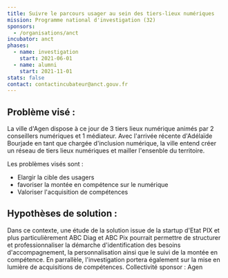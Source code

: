 ```yaml
---
title: Suivre le parcours usager au sein des tiers-lieux numériques
mission: Programme national d'investigation (32)
sponsors:
  - /organisations/anct
incubator: anct
phases:
  - name: investigation
    start: 2021-06-01
  - name: alumni
    start: 2021-11-01
stats: false
contact: contactincubateur@anct.gouv.fr
---
```

Problème visé :
---------------

La ville d'Agen dispose à ce jour de 3 tiers lieux numérique animés par 2 conseillers numériques et 1 médiateur. Avec l'arrivée récente d'Adélaïde Bourjade en tant que chargée d'inclusion numérique, la ville entend créer un réseau de tiers lieux numériques et mailler l'ensenble du territoire. 

Les problèmes visés sont : 

*   Elargir la cible des usagers
*   favoriser la montée en compétence sur le numérique
*   Valoriser l'acquisition de compétences 

Hypothèses de solution :
------------------------

Dans ce contexte, une étude de la solution issue de la startup d'Etat PIX et plus particulièrement ABC Diag et ABC Pix pourrait permettre de structurer et professionnaliser la démarche d'identification des besoins d'accompagnement, la personnalisation ainsi que le suivi de la montée en compétence. En parrallèle, l'investigation portera également sur la mise en lumière de acquisitions de compétences.
Collectivité sponsor : Agen
